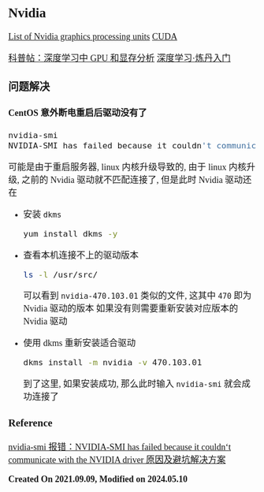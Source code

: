 <font size=4 face='楷体'>

## Nvidia

[List of Nvidia graphics processing units](https://en.wikipedia.org/wiki/List_of_Nvidia_graphics_processing_units)
[CUDA](https://en.wikipedia.org/wiki/CUDA)

[科普帖：深度学习中 GPU 和显存分析](https://zhuanlan.zhihu.com/p/31558973)
[深度学习·炼丹入门](https://zhuanlan.zhihu.com/p/23781756)

### 问题解决

#### CentOS 意外断电重启后驱动没有了

```bash
nvidia-smi
NVIDIA-SMI has failed because it couldn't communicate with the NVIDIA driver. Make sure that the latest NVIDIA driver is installed and running.
```

可能是由于重启服务器, linux 内核升级导致的, 由于 linux 内核升级, 之前的 Nvidia 驱动就不匹配连接了, 但是此时 Nvidia 驱动还在

- 安装 `dkms`

  ```bash
  yum install dkms -y
  ```

- 查看本机连接不上的驱动版本

  ```bash
  ls -l /usr/src/
  ```

  可以看到 `nvidia-470.103.01` 类似的文件, 这其中 `470` 即为 Nvidia 驱动的版本
  如果没有则需要重新安装对应版本的 Nvidia 驱动

- 使用 dkms 重新安装适合驱动

  ```bash
  dkms install -m nvidia -v 470.103.01
  ```

  到了这里, 如果安装成功, 那么此时输入 `nvidia-smi` 就会成功连接了

### Reference

[nvidia-smi 报错：NVIDIA-SMI has failed because it couldn‘t communicate with the NVIDIA driver 原因及避坑解决方案](https://blog.csdn.net/baidu_41617231/article/details/135858658)

**Created On 2021.09.09, Modified on 2024.05.10**
